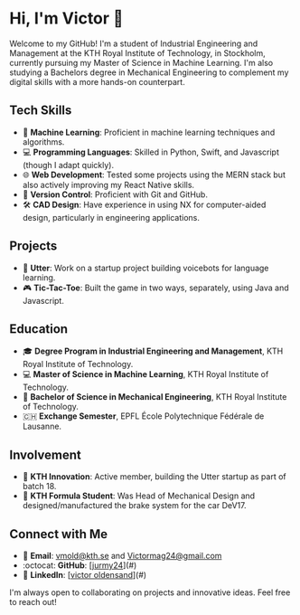 # Hi, I'm Victor 👋

Welcome to my GitHub! I'm a student of Industrial Engineering and Management at the KTH Royal Institute of Technology, in Stockholm, currently pursuing my Master of Science in Machine Learning. I'm also studying a Bachelors degree in Mechanical Engineering to complement my digital skills with a more hands-on counterpart. 

## Tech Skills
- 🤖 **Machine Learning**: Proficient in machine learning techniques and algorithms.
- 💻 **Programming Languages**: Skilled in Python, Swift, and Javascript (though I adapt quickly).
- 🌐 **Web Development**: Tested some projects using the MERN stack but also actively improving my React Native skills.
- 📁 **Version Control**: Proficient with Git and GitHub.
- 🛠️ **CAD Design**: Have experience in using NX for computer-aided design, particularly in engineering applications.

## Projects
- 💬 **Utter**: Work on a startup project building voicebots for language learning.
- 🎮 **Tic-Tac-Toe**: Built the game in two ways, separately, using Java and Javascript. 

## Education
- 🎓 **Degree Program in Industrial Engineering and Management**, KTH Royal Institute of Technology.
- 💻 **Master of Science in Machine Learning**, KTH Royal Institute of Technology.
- 🔧 **Bachelor of Science in Mechanical Engineering**, KTH Royal Institute of Technology.
- 🇨🇭 **Exchange Semester**, EPFL École Polytechnique Fédérale de Lausanne.

## Involvement
- 🤖 **KTH Innovation**: Active member, building the Utter startup as part of batch 18.
- 🚗 **KTH Formula Student**: Was Head of Mechanical Design and designed/manufactured the brake system for the car DeV17.

## Connect with Me
- 📧 **Email**: vmold@kth.se and Victormag24@gmail.com
- :octocat: **GitHub**: [[jurmy24](https://github.com/jurmy24)](#)
- 👔 **LinkedIn**: [[victor oldensand](https://www.linkedin.com/in/victor-oldensand/)](#)

I'm always open to collaborating on projects and innovative ideas. Feel free to reach out!
